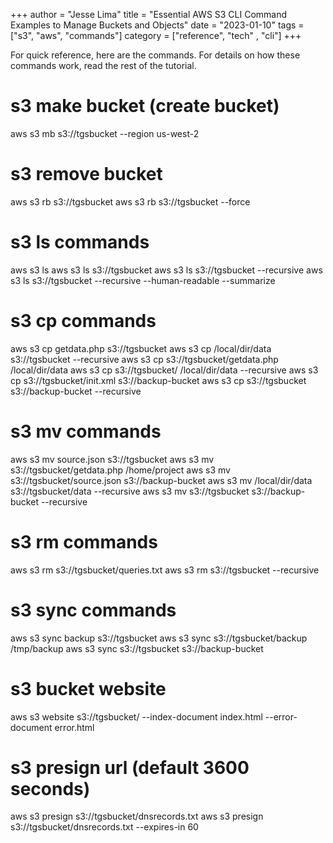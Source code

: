 
+++
author = "Jesse Lima"
title = "Essential AWS S3 CLI Command Examples to Manage Buckets and Objects"
date = "2023-01-10"
tags = ["s3", "aws", "commands"]
category = ["reference", "tech" , "cli"]
+++





For quick reference, here are the commands. For details on how these commands work, read the rest of the tutorial.

# s3 make bucket (create bucket)
aws s3 mb s3://tgsbucket --region us-west-2

# s3 remove bucket
aws s3 rb s3://tgsbucket
aws s3 rb s3://tgsbucket --force

# s3 ls commands
aws s3 ls
aws s3 ls s3://tgsbucket
aws s3 ls s3://tgsbucket --recursive
aws s3 ls s3://tgsbucket --recursive  --human-readable --summarize

# s3 cp commands
aws s3 cp getdata.php s3://tgsbucket
aws s3 cp /local/dir/data s3://tgsbucket --recursive
aws s3 cp s3://tgsbucket/getdata.php /local/dir/data
aws s3 cp s3://tgsbucket/ /local/dir/data --recursive
aws s3 cp s3://tgsbucket/init.xml s3://backup-bucket
aws s3 cp s3://tgsbucket s3://backup-bucket --recursive

# s3 mv commands
aws s3 mv source.json s3://tgsbucket
aws s3 mv s3://tgsbucket/getdata.php /home/project
aws s3 mv s3://tgsbucket/source.json s3://backup-bucket
aws s3 mv /local/dir/data s3://tgsbucket/data --recursive
aws s3 mv s3://tgsbucket s3://backup-bucket --recursive

# s3 rm commands
aws s3 rm s3://tgsbucket/queries.txt
aws s3 rm s3://tgsbucket --recursive

# s3 sync commands
aws s3 sync backup s3://tgsbucket
aws s3 sync s3://tgsbucket/backup /tmp/backup
aws s3 sync s3://tgsbucket s3://backup-bucket

# s3 bucket website
aws s3 website s3://tgsbucket/ --index-document index.html --error-document error.html

# s3 presign url (default 3600 seconds)
aws s3 presign s3://tgsbucket/dnsrecords.txt
aws s3 presign s3://tgsbucket/dnsrecords.txt --expires-in 60
